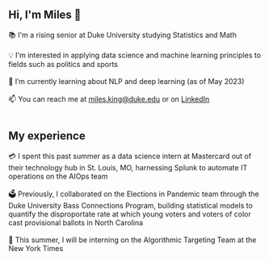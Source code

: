 ## Hi, I'm Miles 👋

📚 I'm a rising senior at Duke University studying Statistics and Math
<br><br>
💡 I'm interested in applying data science and machine learning principles to fields such as politics and sports
<br><br>
🌱 I’m currently learning about NLP and deep learning (as of May 2023)
<br><br>
📫 You can reach me at miles.king@duke.edu or on <a href="https://www.linkedin.com/in/milesfking" target="_blank">LinkedIn</a>
<br><br>

## My experience
💳 I spent this past summer as a data science intern at Mastercard out of their technology hub in St. Louis, MO, harnessing Splunk to automate IT operations on the AIOps team
<br><br>
🗳 Previously, I collaborated on the Elections in Pandemic team through the Duke University Bass Connections Program, building statistical models to quantify the disproportate rate at which young voters and voters of color cast provisional ballots in North Carolina
<br><br>
📰 This summer, I will be interning on the Algorithmic Targeting Team at the New York Times
